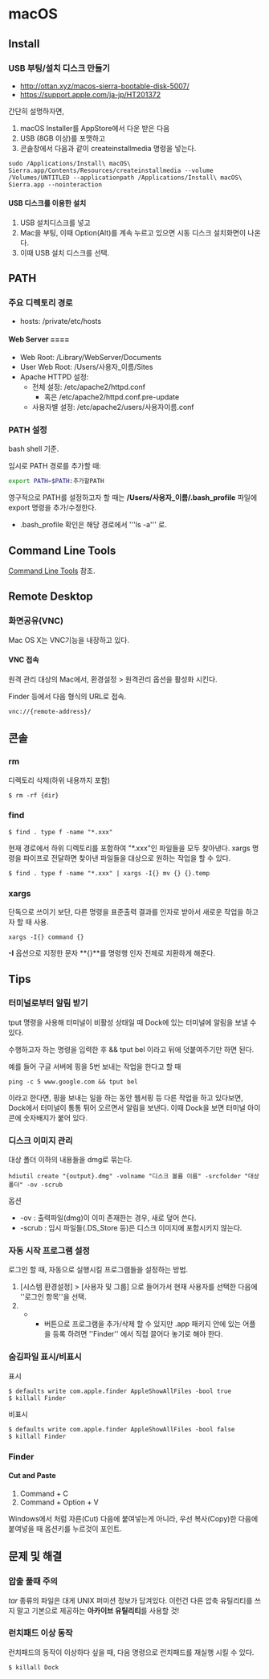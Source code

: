 # macOS

## Install
### USB 부팅/설치 디스크 만들기

* http://ottan.xyz/macos-sierra-bootable-disk-5007/
* https://support.apple.com/ja-jp/HT201372

간단히 설명하자면,
1. macOS Installer를 AppStore에서 다운 받은 다음
1. USB (8GB 이상)를 포맷하고
1. 콘솔창에서 다음과 같이 createinstallmedia 명령을 넣는다.

```
sudo /Applications/Install\ macOS\ Sierra.app/Contents/Resources/createinstallmedia --volume /Volumes/UNTITLED --applicationpath /Applications/Install\ macOS\ Sierra.app --nointeraction
```

#### USB 디스크를 이용한 설치

1. USB 설치디스크를 넣고
1. Mac을 부팅, 이때 Option(Alt)를 계속 누르고 있으면 시동 디스크 설치화면이 나온다.
1. 이때 USB 설치 디스크를 선택.

## PATH

### 주요 디렉토리 경로

* hosts: /private/etc/hosts

#### Web Server ====

- Web Root: /Library/WebServer/Documents
- User Web Root: /Users/사용자_이름/Sites
- Apache HTTPD 설정:
  - 전체 설정: /etc/apache2/httpd.conf 
    - 혹은 /etc/apache2/httpd.conf.pre-update
  - 사용자별 설정: /etc/apache2/users/사용자이름.conf

### PATH 설정
bash shell 기준.

임시로 PATH 경로를 추가할 때:
```bash
export PATH=$PATH:추가할PATH
```

영구적으로 PATH를 설정하고자 할 때는 **/Users/사용자_이름/.bash_profile** 파일에 export 명령을 추가/수정한다.

* .bash_profile 확인은 해당 경로에서 '''ls -a''' 로.

## Command Line Tools

[Command Line Tools](cmd_tools.md) 참조.

## Remote Desktop
### 화면공유(VNC)
Mac OS X는 VNC기능을 내장하고 있다.

#### VNC 접속
원격 관리 대상의 Mac에서, 환경설정 > 원격관리 옵션을 활성화 시킨다.

Finder 등에서 다음 형식의 URL로 접속.
```
vnc://{remote-address}/
```

## 콘솔

### rm
디렉토리 삭제(하위 내용까지 포함)
```
$ rm -rf {dir}
```

### find
```
$ find . type f -name "*.xxx"
```
현재 경로에서 하위 디렉토리를 포함하여 "\*.xxx"인 파일들을 모두 찾아낸다. xargs 명령을 파이프로 전달하면 찾아낸 파일들을 대상으로 원하는 작업을 할 수 있다.
```
$ find . type f -name "*.xxx" | xargs -I{} mv {} {}.temp
```

### xargs
단독으로 쓰이기 보단, 다른 명령을 표준출력 결과를 인자로 받아서 새로운 작업을 하고자 할 때 사용.
```
xargs -I{} command {}
```
**-I** 옵션으로 지정한 문자 **{}**를 명령행 인자 전체로 치환하게 해준다.

## Tips
### 터미널로부터 알림 받기

tput 명령을 사용해 터미널이 비활성 상태일 때 Dock에 있는 터미널에 알림을 보낼 수 있다.

수행하고자 하는 명령을 입력한 후 && tput bel 이라고 뒤에 덧붙여주기만 하면 된다.

예를 들어 구글 서버에 핑을 5번 보내는 작업을 한다고 할 때
```
ping -c 5 www.google.com && tput bel
```
이라고 한다면, 핑을 보내는 일을 하는 동안 웹서핑 등 다른 작업을 하고 있다보면, Dock에서 터미널이 통통 튀어 오르면서 알림을 보낸다. 이때 Dock을 보면 터미널 아이콘에 숫자배지가 붙어 있다.


### 디스크 이미지 관리
대상 폴더 이하의 내용들을 dmg로 묶는다.
```
hdiutil create "{output}.dmg" -volname "디스크 볼륨 이름" -srcfolder "대상 폴더" -ov -scrub
```

옵션
- -ov : 출력파일(dmg)이 이미 존재한는 경우, 새로 덮어 쓴다.
- -scrub : 임시 파일들(.DS_Store 등)은 디스크 이미지에 포함시키지 않는다.

### 자동 시작 프로그램 설정

로그인 할 때, 자동으로 실행시킬 프로그램들을 설정하는 방법.

1. [시스템 환경설정] > [사용자 및 그룹] 으로 들어가서 현재 사용자를 선택한 다음에 ''로그인 항목''을 선택.
1. + - 버튼으로 프로그램을 추가/삭제 할 수 있지만 .app 패키지 안에 있는 어플을 등록 하려면 ''Finder'' 에서 직접 끌어다 놓기로 해야 한다.

### 숨김파일 표시/비표시
표시
```
$ defaults write com.apple.finder AppleShowAllFiles -bool true
$ killall Finder
```
비표시
```
$ defaults write com.apple.finder AppleShowAllFiles -bool false
$ killall Finder
```

### Finder
#### Cut and Paste
1. Command + C
1. Command + Option + V

Windows에서 처럼 자른(Cut) 다음에 붙여넣는게 아니라, 우선 복사(Copy)한 다음에 붙여넣을 때 옵션키를 누르것이 포인트.

## 문제 및 해결
### 압출 풀때 주의

_tar_ 종류의 파일은 대게 UNIX 퍼미션 정보가 담겨있다. 이런건 다른 압축 유틸리티를 쓰지 말고 기본으로 제공하는 **아카이브 유틸리티**를 사용할 것!

### 런치패드 이상 동작
런치패드의 동작이 이상하다 싶을 때, 다음 명령으로 런치패드를 재실행 시킬 수 있다.
```
$ killall Dock
```
